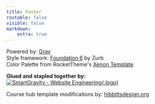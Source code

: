 ```yaml
---
title: Footer
routable: false
visible: false
markdown:
    extra: true
---
```


Powered by: [Grav](http://getgrav.org/)  
Style framework: [Foundation 6](http://foundation.zurb.com/) by Zurb  
Color Palette from RocketTheme's [Xenon Template](http://www.rockettheme.com/joomla/templates/xenon)  

**Glued and stapled together by:**  
[![SmartGravity - Website Engineering](smartgravity.png?cropResize=132,31){.logo}](http://www.smartgravity.com)  

Course hub template modifications by:
[hibbittsdesign.org](http://www.hibbittsdesign.org)
